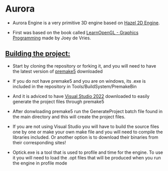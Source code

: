 # Aurora
- Aurora Engine is a very primitive 3D engine based on [Hazel 2D Engine](https://github.com/TheCherno/Hazel). 

- First was based on the book called [LearnOpenGL - Graphics Programming](https://learnopengl.com/) made by Joey de Vries.

## <ins>Building the project: </ins>
- Start by cloning the repository or forking it, and you will need to have the latest version of [premake5](https://premake.github.io/download/) downloaded

- If you do not have premake5 and you are on windows, its .exe is included in the repository in Tools/BuildSystem/PremakeBin

- And it is adviced to have [Visual Studio 2022](https://visualstudio.microsoft.com/vs/) downloaded to easily generate the project files through premake5

- After donwloading premake5 run the GenerateProject batch file found in the main directory and this will create the project files.

- If you are not using Visual Studio you will have to build the source files one by one or make your own make file and you will need to compile the libraries included. Or another option is to download their binaries from their corresponding sites!

- Optick.exe is a tool that is used to profile and time for the engine. To use it you will need to load the .opt files that will be produced when you run the engine in profile mode